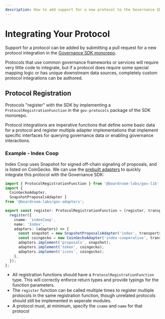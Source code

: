```yaml
---
description: How to add support for a new protocol to the Governance SDK.
---
```


# Integrating Your Protocol

Support for a protocol can be added by submitting a pull request for a new protocol integration in the [Governance SDK monorepo](https://github.com/boardroom-inc/governance-sdk).

Protocols that use common governance frameworks or services will require very little code to integrate, but if a protocol does require some special mapping logic or has unique downstream data sources, completely custom protocol integrations can be authored.

## Protocol Registration

Protocols "register" with the SDK by implementing a `ProtocolRegistrationFunction` in the `gov-protocols` package of the SDK monorepo.

Protocol integrations are imperative functions that define some basic data for a protocol and register multiple adapter implementations that implement specific interfaces for querying governance data or enabling governance interactions.

### Example - Index Coop

Index Coop uses Snapshot for signed off-chain signaling of proposals, and is listed on CoinGecko. We can use the [prebuilt adapters](governance-frameworks/) to quickly integrate this protocol with the Governance SDK:

```typescript
import { ProtocolRegistrationFunction } from '@boardroom-labs/gov-lib';
import {
  CoinGeckoAdapter,
  SnapshotProposalsAdapter }
from '@boardroom-labs/gov-adapters';

export const register: ProtocolRegistrationFunction = (register, transports) => {
  register({
    cname: 'indexCoop',
    name: 'Index',
    adapters: (adapters) => {
      const snapshot = new SnapshotProposalsAdapter('index', transports);
      const coingecko = new CoinGeckoAdapter('index-cooperative', transports);
      adapters.implement('proposals', snapshot);
      adapters.implement('token', coingecko);
      adapters.implement('icons', coingecko);
    },
  });
};
```

* All registration functions should have a `ProtocolRegistrationFunction` type. This will correctly enforce return types and provide typings for the function parameters.
* The `register` function can be called multiple times to register multiple protocols in the same registration function, though unrelated protocols should still be implemented in seperate modules.
* A protocol must, at minimum, specify the `cname` and `name` for that protocol

